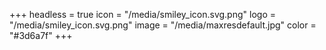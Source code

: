 +++
headless = true
icon = "/media/smiley_icon.svg.png"
logo = "/media/smiley_icon.svg.png"
image = "/media/maxresdefault.jpg"
color = "#3d6a7f"
+++
